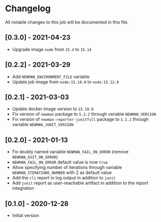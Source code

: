 # Changelog
All notable changes to this job will be documented in this file.

## [0.3.0] - 2021-04-23
* Upgrade image `node` from `15.4` to `15.14`

## [0.2.2] - 2021-03-29
* Add `NEWMAN_ENVIRONMENT_FILE` variable
* Update job image from `node:15.10.0` to `node:15.12.0`

## [0.2.1] - 2021-03-03
* Update docker image version to `15.10.0`
* Fix version of `newman` package to `5.2.2` through variable `NEWMAN_VERSION`
* Fix version of `newman-reporter-junitfull` package to `1.1.1` through variable `NEWMAN_JUNIT_VERSION`

## [0.2.0] - 2021-01-13
* Fix doubly named variable `NEWMAN_FAIL_ON_ERROR` (remove `NEWMAN_EXIT_ON_ERROR`)
* `NEWMAN_FAIL_ON_ERROR` default value is now `true`
* Allow specifying number of iterations through variable `NEWMAN_ITERATIONS_NUMBER` with 2 as default value
* Add the `cli` report in log output in addition to `junit`
* Add `junit` report as user-reachable artifact in addition to the report integration

## [0.1.0] - 2020-12-28
* Initial version